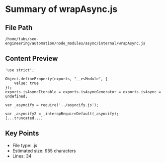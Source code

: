 # Summary of wrapAsync.js
  
## File Path
`/home/tabs/seo-engineering/automation/node_modules/async/internal/wrapAsync.js`

## Content Preview
```
'use strict';

Object.defineProperty(exports, "__esModule", {
    value: true
});
exports.isAsyncIterable = exports.isAsyncGenerator = exports.isAsync = undefined;

var _asyncify = require('../asyncify.js');

var _asyncify2 = _interopRequireDefault(_asyncify);
[...truncated...]
```

## Key Points
- File type: .js
- Estimated size: 955 characters
- Lines: 34
